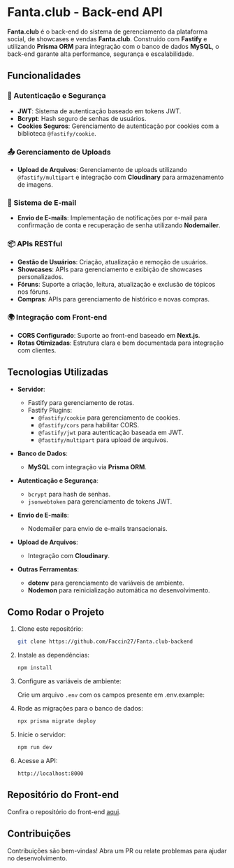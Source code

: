 # Fanta.club - Back-end API

**Fanta.club** é o back-end do sistema de gerenciamento da plataforma social, de showcases e vendas **Fanta.club**. Construído com **Fastify** e utilizando **Prisma ORM** para integração com o banco de dados **MySQL**, o back-end garante alta performance, segurança e escalabilidade.

## Funcionalidades

### 🔐 Autenticação e Segurança

- **JWT**: Sistema de autenticação baseado em tokens JWT.
- **Bcrypt**: Hash seguro de senhas de usuários.
- **Cookies Seguros**: Gerenciamento de autenticação por cookies com a biblioteca `@fastify/cookie`.

### 📤 Gerenciamento de Uploads

- **Upload de Arquivos**: Gerenciamento de uploads utilizando `@fastify/multipart` e integração com **Cloudinary** para armazenamento de imagens.

### 📨 Sistema de E-mail

- **Envio de E-mails**: Implementação de notificações por e-mail para confirmação de conta e recuperação de senha utilizando **Nodemailer**.

### 📦 APIs RESTful

- **Gestão de Usuários**: Criação, atualização e remoção de usuários.
- **Showcases**: APIs para gerenciamento e exibição de showcases personalizados.
- **Fóruns**: Suporte a criação, leitura, atualização e exclusão de tópicos nos fóruns.
- **Compras**: APIs para gerenciamento de histórico e novas compras.

### 🌍 Integração com Front-end

- **CORS Configurado**: Suporte ao front-end baseado em **Next.js**.
- **Rotas Otimizadas**: Estrutura clara e bem documentada para integração com clientes.

## Tecnologias Utilizadas

- **Servidor**: 
  - Fastify para gerenciamento de rotas.
  - Fastify Plugins:
    - `@fastify/cookie` para gerenciamento de cookies.
    - `@fastify/cors` para habilitar CORS.
    - `@fastify/jwt` para autenticação baseada em JWT.
    - `@fastify/multipart` para upload de arquivos.

- **Banco de Dados**:
  - **MySQL** com integração via **Prisma ORM**.

- **Autenticação e Segurança**:
  - `bcrypt` para hash de senhas.
  - `jsonwebtoken` para gerenciamento de tokens JWT.

- **Envio de E-mails**:
  - Nodemailer para envio de e-mails transacionais.

- **Upload de Arquivos**:
  - Integração com **Cloudinary**.

- **Outras Ferramentas**:
  - **dotenv** para gerenciamento de variáveis de ambiente.
  - **Nodemon** para reinicialização automática no desenvolvimento.

## Como Rodar o Projeto

1. Clone este repositório:

   ```bash
   git clone https://github.com/Faccin27/Fanta.club-backend
   ```

2. Instale as dependências:

   ```bash
   npm install
   ```

3. Configure as variáveis de ambiente:

   Crie um arquivo `.env` com os campos presente em .env.example:

4. Rode as migrações para o banco de dados:

   ```bash
   npx prisma migrate deploy
   ```

5. Inicie o servidor:

   ```bash
   npm run dev
   ```

6. Acesse a API:

   ```
   http://localhost:8000
   ```


## Repositório do Front-end

Confira o repositório do front-end [aqui](https://github.com/Faccin27/Fanta.club).

## Contribuições

Contribuições são bem-vindas! Abra um PR ou relate problemas para ajudar no desenvolvimento. 